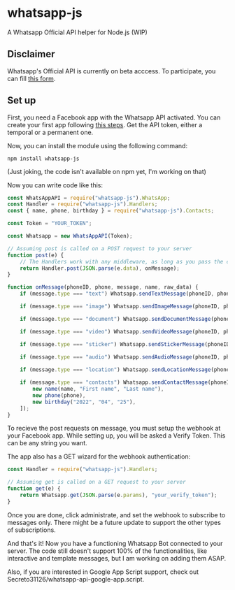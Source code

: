 # whatsapp-js
A Whatsapp Official API helper for Node.js (WIP)

## Disclaimer

Whatsapp's Official API is currently on beta acccess.
To participate, you can fill [this form](https://www.facebook.com/business/m/whatsapp/business-api).

## Set up

First, you need a Facebook app with the Whatsapp API activated.
You can create your first app following [this steps](https://developers.facebook.com/docs/whatsapp/getting-started/signing-up).
Get the API token, either a temporal or a permanent one.

Now, you can install the module using the following command:

```
npm install whatsapp-js
```
(Just joking, the code isn't available on npm yet, I'm working on that)


Now you can write code like this:

```js
const WhatsAppAPI = require("whatsapp-js").WhatsApp;
const Handler = require("whatsapp-js").Handlers;
const { name, phone, birthday } = require("whatsapp-js").Contacts;

const Token = "YOUR_TOKEN";

const Whatsapp = new WhatsAppAPI(Token);

// Assuming post is called on a POST request to your server
function post(e) {
    // The Handlers work with any middleware, as long as you pass the correct data
    return Handler.post(JSON.parse(e.data), onMessage);
}

function onMessage(phoneID, phone, message, name, raw_data) {
    if (message.type === "text") Whatsapp.sendTextMessage(phoneID, phone, `*${name}* said:\n\n${message.text.body}`);

    if (message.type === "image") Whatsapp.sendImageMessage(phoneID, phone, message.image.id, true, `Nice photo, ${name}`);

    if (message.type === "document") Whatsapp.sendDocumentMessage(phoneID, phone, message.document.id, true, undefined, "Our document");

    if (message.type === "video") Whatsapp.sendVideoMessage(phoneID, phone, "a_video_url_goes_here");

    if (message.type === "sticker") Whatsapp.sendStickerMessage(phoneID, phone, message.sticker.id);

    if (message.type === "audio") Whatsapp.sendAudioMessage(phoneID, phone, message.audio.id, true);
    
    if (message.type === "location") Whatsapp.sendLocationMessage(phoneID, phone, 0, 0);

    if (message.type === "contacts") Whatsapp.sendContactMessage(phoneID, phone, [
        new name(name, "First name", "Last name"),
        new phone(phone),
        new birthday("2022", "04", "25"),
    ]);
}
```

To recieve the post requests on message, you must setup the webhook at your Facebook app.
While setting up, you will be asked a Verify Token. This can be any string you want.

The app also has a GET wizard for the webhook authentication:

```js
const Handler = require("whatsapp-js").Handlers;

// Assuming get is called on a GET request to your server
function get(e) {
    return Whatsapp.get(JSON.parse(e.params), "your_verify_token");
}
```

Once you are done, click administrate, and set the webhook to subscribe to messages only.
There might be a future update to support the other types of subscriptions.

And that's it! Now you have a functioning Whatsapp Bot connected to your server.
The code still doesn't support 100% of the functionalities, like interactive and template messages,
but I am working on adding them ASAP.

Also, if you are interested in Google App Script support, check out Secreto31126/whatsapp-api-google-app.script.
